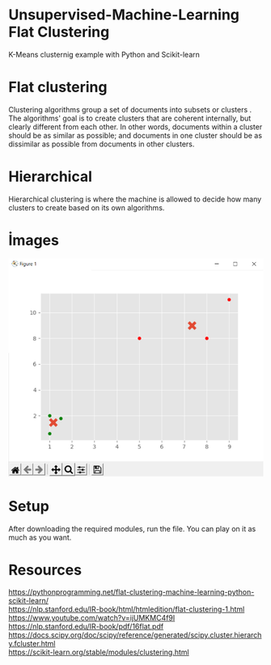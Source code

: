 # Unsupervised-Machine-Learning Flat Clustering
K-Means clusternig example with Python and Scikit-learn 
# Flat clustering
Clustering algorithms group a set of documents into subsets or clusters . The algorithms' goal is to create clusters that are coherent internally, but clearly different from each other. In other words, documents within a cluster should be as similar as possible; and documents in one cluster should be as dissimilar as possible from documents in other clusters.
# Hierarchical 
Hierarchical clustering is where the machine is allowed to decide how many clusters to create based on its own algorithms.
# İmages
![img](1.PNG)
# Setup
After downloading the required modules, run the file. You can play on it as much as you want.
# Resources
https://pythonprogramming.net/flat-clustering-machine-learning-python-scikit-learn/ <br>
https://nlp.stanford.edu/IR-book/html/htmledition/flat-clustering-1.html <br>
https://www.youtube.com/watch?v=ijUMKMC4f9I <br>
https://nlp.stanford.edu/IR-book/pdf/16flat.pdf <br>
https://docs.scipy.org/doc/scipy/reference/generated/scipy.cluster.hierarchy.fcluster.html <br>
https://scikit-learn.org/stable/modules/clustering.html <br>


